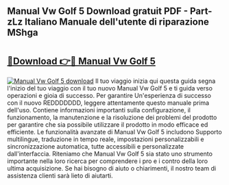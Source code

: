 ## Manual Vw Golf 5 Download gratuit PDF - Part-zLz Italiano Manuale dell'utente di riparazione MShga

# <h2><a href="http://dfgcvx.blite.top/?on=Manual+Vw+Golf+5">🔗Download 👉🔴 Manual Vw Golf 5</a></h2>

[![Manual Vw Golf 5 download](https://i.imgur.com/lujVjoI.png)](http://dfgcvx.blite.top/?on=Manual+Vw+Golf+5)
Il tuo viaggio inizia qui questa guida segna l'inizio del tuo viaggio con il tuo nuovo Manual Vw Golf 5 e ti guida verso operazioni e gioia di successo. Per garantire Un'esperienza di successo con il nuovo REDDDDDDD, leggere attentamente questo manuale prima dell'uso. Contiene informazioni importanti sulla configurazione, il funzionamento, la manutenzione e la risoluzione dei problemi del prodotto per garantire che sia possibile utilizzare il prodotto in modo efficace ed efficiente. Le funzionalità avanzate di Manual Vw Golf 5 includono Supporto multilingue, traduzione in tempo reale, impostazioni personalizzabili e sincronizzazione automatica, tutte accessibili e personalizzate dall'interfaccia. Riteniamo che Manual Vw Golf 5 sia stato uno strumento importante nella loro ricerca per comprendere i pro e i contro della loro ultima acquisizione. Se hai bisogno di aiuto o chiarimenti, il nostro team di assistenza clienti sarà lieto di aiutarti.
